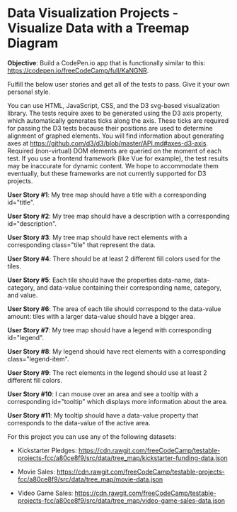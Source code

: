 # Data Visualization Projects - Visualize Data with a Treemap Diagram

**Objective**: Build a CodePen.io app that is functionally similar to this: https://codepen.io/freeCodeCamp/full/KaNGNR.

Fulfill the below user stories and get all of the tests to pass. Give it your own personal style.

You can use HTML, JavaScript, CSS, and the D3 svg-based visualization library. The tests require axes to be generated using the D3 axis property, which automatically generates ticks along the axis. These ticks are required for passing the D3 tests because their positions are used to determine alignment of graphed elements. You will find information about generating axes at https://github.com/d3/d3/blob/master/API.md#axes-d3-axis. Required (non-virtual) DOM elements are queried on the moment of each test. If you use a frontend framework (like Vue for example), the test results may be inaccurate for dynamic content. We hope to accommodate them eventually, but these frameworks are not currently supported for D3 projects.

**User Story #1**: My tree map should have a title with a corresponding id="title".

**User Story #2**: My tree map should have a description with a corresponding id="description".

**User Story #3**: My tree map should have rect elements with a corresponding class="tile" that represent the data.

**User Story #4**: There should be at least 2 different fill colors used for the tiles.

**User Story #5**: Each tile should have the properties data-name, data-category, and data-value containing their corresponding name, category, and value.

**User Story #6**: The area of each tile should correspond to the data-value amount: tiles with a larger data-value should have a bigger area.

**User Story #7**: My tree map should have a legend with corresponding id="legend".

**User Story #8**: My legend should have rect elements with a corresponding class="legend-item".

**User Story #9**: The rect elements in the legend should use at least 2 different fill colors.

**User Story #10**: I can mouse over an area and see a tooltip with a corresponding id="tooltip" which displays more information about the area.

**User Story #11**: My tooltip should have a data-value property that corresponds to the data-value of the active area.

For this project you can use any of the following datasets:

- Kickstarter Pledges: https://cdn.rawgit.com/freeCodeCamp/testable-projects-fcc/a80ce8f9/src/data/tree_map/kickstarter-funding-data.json

- Movie Sales: https://cdn.rawgit.com/freeCodeCamp/testable-projects-fcc/a80ce8f9/src/data/tree_map/movie-data.json

- Video Game Sales: https://cdn.rawgit.com/freeCodeCamp/testable-projects-fcc/a80ce8f9/src/data/tree_map/video-game-sales-data.json